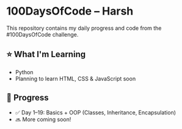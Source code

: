# 100DaysOfCode – Harsh


This repository contains my daily progress and code from the #100DaysOfCode challenge.

## ⭐ What I'm Learning
- Python
- Planning to learn HTML, CSS & JavaScript soon

## 📅 Progress
- ✅ Day 1–19: Basics + OOP (Classes, Inheritance, Encapsulation)
- 🔜 More coming soon!
